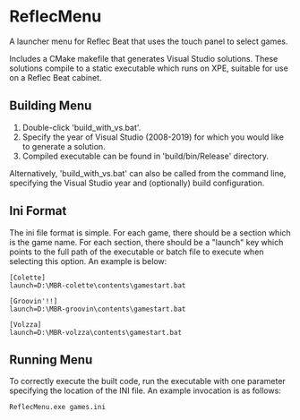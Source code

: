 # ReflecMenu

A launcher menu for Reflec Beat that uses the touch panel to select games.

Includes a CMake makefile that generates Visual Studio solutions. These solutions compile to a static executable which runs on XPE, suitable for use on a Reflec Beat cabinet.


## Building Menu

1. Double-click 'build_with_vs.bat'.
2. Specify the year of Visual Studio (2008-2019) for which you would like to generate a solution.
3. Compiled executable can be found in 'build/bin/Release' directory.

Alternatively, 'build_with_vs.bat' can also be called from the command line, specifying the Visual Studio year and (optionally) build configuration.


## Ini Format

The ini file format is simple. For each game, there should be a section which is the game name. For each section, there should be a "launch" key which points to the full path of the executable or batch file to execute when selecting this option. An example is below:

```
[Colette]
launch=D:\MBR-colette\contents\gamestart.bat

[Groovin'!!]
launch=D:\MBR-groovin\contents\gamestart.bat

[Volzza]
launch=D:\MBR-volzza\contents\gamestart.bat
```


## Running Menu

To correctly execute the built code, run the executable with one parameter specifying the location of the INI file. An example invocation is as follows:

```
ReflecMenu.exe games.ini
```